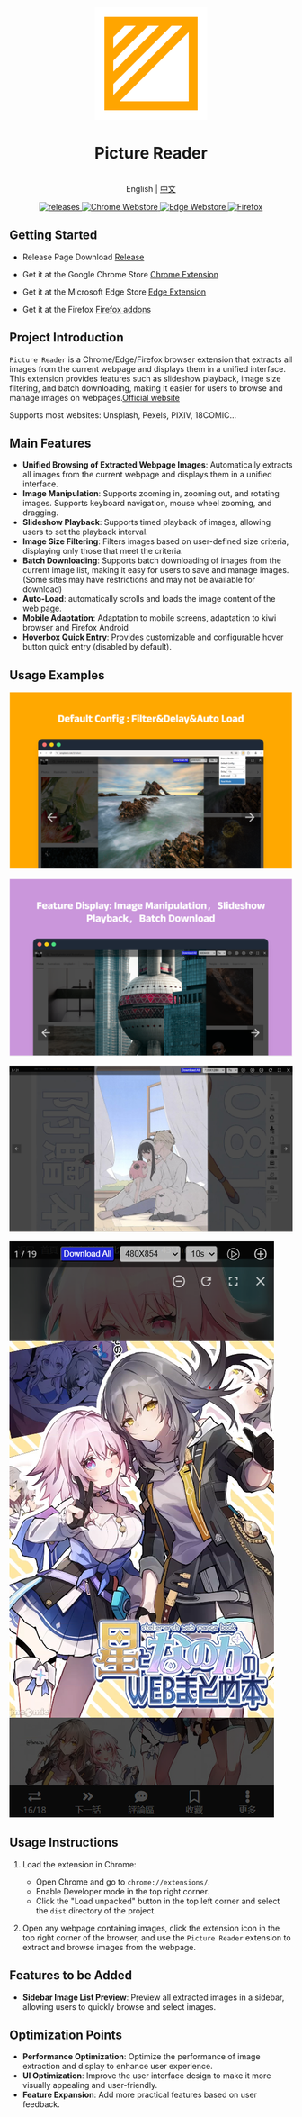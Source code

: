<p align="center">
  <a href="https://github.com/kakuuuu/picture-reader">
    <img src="./images/logo.svg" alt="Picture Reader - Unleash Read Experience" width="200">
  </a>
  <br>
  <h1 align="center">Picture Reader</h1>
  <p align="center">
    <br> English | <a href="README.zh-CN.md">中文</a>
   </p>
  <p align="center">
  <a href="https://github.com/kakuuuu/picture-reader/releases">
    <img alt="releases" src="https://img.shields.io/github/v/release/kakuuuu/picture-reader" />
  </a>
  <a href="https://chromewebstore.google.com/detail/picture-reader/beljcmkgfgeegijofiokcoalfbappfen">
    <img alt="Chrome Webstore" src="https://img.shields.io/chrome-web-store/v/beljcmkgfgeegijofiokcoalfbappfen?style=flat&logo=chromewebstore&logoColor=white&color=%2334A853" />
  </a>
  <a href="https://microsoftedge.microsoft.com/addons/detail/picture-reader/ejbbhhcdffiocibipjepabjbpejplooh">
    <img alt="Edge Webstore" src="https://img.shields.io/chrome-web-store/v/beljcmkgfgeegijofiokcoalfbappfen?style=flat&label=Microsoft Edge Store&logoColor=white&color=%239254de" />
  </a>
   <a href="https://addons.mozilla.org/firefox/addon/picture-reader/">
    <img alt="Firefox" src="https://img.shields.io/amo/v/picture-reader?style=flat&label=Firefox Store&logoColor=white&color=%23fec13a" />
  </a>

  
  </p>
</p>

## Getting Started

- Release Page Download [Release](https://github.com/kakuuuu/picture-reader/releases)

- Get it at the Google Chrome Store [Chrome Extension](https://chromewebstore.google.com/detail/picture-reader/beljcmkgfgeegijofiokcoalfbappfen)

- Get it at the Microsoft Edge Store [Edge Extension](https://microsoftedge.microsoft.com/addons/detail/picture-reader/ejbbhhcdffiocibipjepabjbpejplooh)

- Get it at the Firefox  [Firefox addons](https://addons.mozilla.org/firefox/addon/picture-reader/)

## Project Introduction

`Picture Reader` is a Chrome/Edge/Firefox browser extension that extracts all images from the current webpage and displays them in a unified interface. This extension provides features such as slideshow playback, image size filtering, and batch downloading, making it easier for users to browse and manage images on webpages.[Official website](https://picture-reader-web.vercel.app/en/)

Supports most websites: Unsplash, Pexels, PIXIV, 18COMIC...

## Main Features

- **Unified Browsing of Extracted Webpage Images**: Automatically extracts all images from the current webpage and displays them in a unified interface.
- **Image Manipulation**: Supports zooming in, zooming out, and rotating images. Supports keyboard navigation, mouse wheel zooming, and dragging.
- **Slideshow Playback**: Supports timed playback of images, allowing users to set the playback interval.
- **Image Size Filtering**: Filters images based on user-defined size criteria, displaying only those that meet the criteria.
- **Batch Downloading**: Supports batch downloading of images from the current image list, making it easy for users to save and manage images. (Some sites may have restrictions and may not be available for download)
- **Auto-Load**: automatically scrolls and loads the image content of the web page.
- **Mobile Adaptation**: Adaptation to mobile screens, adaptation to kiwi browser and Firefox Android
- **Hoverbox Quick Entry**: Provides customizable and configurable hover button quick entry (disabled by default).

## Usage Examples

![Example 1](./images/example1.png)

![Example 2](./images/example2.jpg)

![Example 3](./images/example3.jpg)

![Example 4](./images/example4.png)

## Usage Instructions

1. Load the extension in Chrome:

   - Open Chrome and go to `chrome://extensions/`.
   - Enable Developer mode in the top right corner.
   - Click the "Load unpacked" button in the top left corner and select the `dist` directory of the project.

2. Open any webpage containing images, click the extension icon in the top right corner of the browser, and use the `Picture Reader` extension to extract and browse images from the webpage.

## Features to be Added

- **Sidebar Image List Preview**: Preview all extracted images in a sidebar, allowing users to quickly browse and select images.

## Optimization Points

- **Performance Optimization**: Optimize the performance of image extraction and display to enhance user experience.
- **UI Optimization**: Improve the user interface design to make it more visually appealing and user-friendly.
- **Feature Expansion**: Add more practical features based on user feedback.
